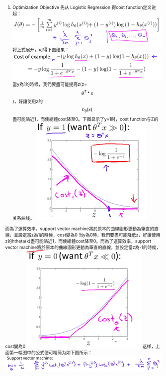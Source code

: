 1. Optimization Objective
先从 Logistic Regression 得cost function定义说起：
![](/机器学习/25.png)
将上式展开，可得下图结果：
![](/机器学习/images/58.png)
當y為1的時候，我們要盡可能提高z(z=$$θ^T*x$$)，好讓使用z的$$h_{\theta}(x)$$盡可能貼近1，而使總體cost降至0。下图显示了y=1时，cost function与Z的关系曲线。
![](/机器学习/images/59.png)

而為了運算效率，support vector machine將於原本的曲線圖形更動為筆直的直線，並設定當z為1的時候，cost變為0
当y為0時，我們要盡可能降低z，好讓使用z的htheta(x)盡可能貼近1，而使總體cost降至0。而為了運算效率，support vector machine將於原本的曲線圖形更動為筆直的直線，並設定當z為-1的時候，cost變為0
![](/机器学习/images/60.png)
这样，上面第一幅图中的公式便可精简为如下图所示：
![](/机器学习/images/61.png)
